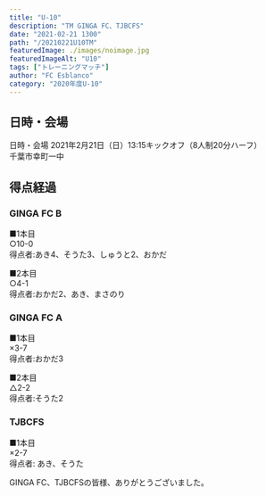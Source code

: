 ```yaml
---
title: "U-10"
description: "TM GINGA FC、TJBCFS"
date: "2021-02-21 1300"
path: "/20210221U10TM"
featuredImage: ./images/noimage.jpg
featuredImageAlt: "U10"
tags: ["トレーニングマッチ"]
author: "FC Esblanco"
category: "2020年度U-10"
---
```


## 日時・会場

日時・会場
2021年2月21日（日）13:15キックオフ（8人制20分ハーフ）<br>
千葉市幸町一中

## 得点経過

### GINGA FC B

■1本目<br>
○10-0<br>
得点者:あき4、そうた3、しゅうと2、おかだ

■2本目<br>
○4-1<br>
得点者:おかだ2、あき、まさのり


### GINGA FC A

■1本目<br>
×3-7<br>
得点者:おかだ3

■2本目<br>
△2-2<br>
得点者:そうた2

### TJBCFS

■1本目<br>
×2-7<br>
得点者: あき、そうた


GINGA FC、TJBCFSの皆様、ありがとうございました。

